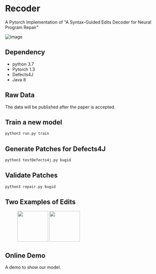 # Recoder
A Pytorch Implementation of "A Syntax-Guided Edits Decoder for Neural Program Repair"

![image](https://github.com/FSE2021anonymous/Recoder/blob/master/picture/overviewmodel.png)

## Dependency
* python 3.7
* Pytorch 1.3
* Defects4J
* Java 8

## Raw Data
The data will be published after the paper is accepted.
## Train a new model
```python
python3 run.py train
```
## Generate Patches for Defects4J
```python
python3 testDefects4j.py bugid
```
## Validate Patches
```python
python3 repair.py bugid
```
## Two Examples of Edits
<figure class="half">
    <img src="https://github.com/FSE2021anonymous/Recoder/blob/master/picture/Insert.png" width="100"/>
    <img src="https://github.com/FSE2021anonymous/Recoder/blob/master/picture/Modify.png" width="100"/>
</figure>

## Online Demo
A demo to show our model.
